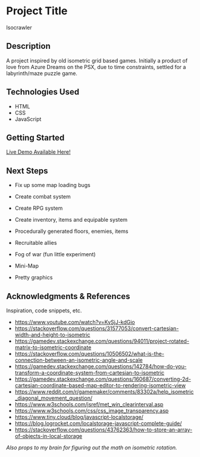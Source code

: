 # Project Title

Isocrawler

## Description

A project inspired by old isometric grid based games. Initially a product of love from Azure Dreams on the PSX, due to time constraints, settled for a labyrinth/maze puzzle game.

## Technologies Used

- HTML
- CSS
- JavaScript

## Getting Started

[Live Demo Available Here!](https://damianchee.github.io/Project1/)

## Next Steps

- Fix up some map loading bugs
- Create combat system
- Create RPG system
- Create inventory, items and equipable system

- Procedurally generated floors, enemies, items
- Recruitable allies
- Fog of war (fun little experiment)
- Mini-Map

- Pretty graphics

## Acknowledgments & References

Inspiration, code snippets, etc.

- https://www.youtube.com/watch?v=KvSjJ-kdGio
- https://stackoverflow.com/questions/31577053/convert-cartesian-width-and-height-to-isometric
- https://gamedev.stackexchange.com/questions/94011/project-rotated-matrix-to-isometric-coordinate
- https://stackoverflow.com/questions/10506502/what-is-the-connection-between-an-isometric-angle-and-scale
- https://gamedev.stackexchange.com/questions/142784/how-do-you-transform-a-coordinate-system-from-cartesian-to-isometric
- https://gamedev.stackexchange.com/questions/160687/converting-2d-cartesian-coordinate-based-map-editor-to-rendering-isometric-view
- https://www.reddit.com/r/gamemaker/comments/83302a/help_isometric_diagonal_movement_question/
- https://www.w3schools.com/jsref/met_win_clearinterval.asp
- https://www.w3schools.com/css/css_image_transparency.asp
- https://www.tiny.cloud/blog/javascript-localstorage/
- https://blog.logrocket.com/localstorage-javascript-complete-guide/
- https://stackoverflow.com/questions/43762363/how-to-store-an-array-of-objects-in-local-storage

<i>Also props to my brain for figuring out the math on isometric rotation.</i>
